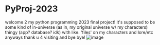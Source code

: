 # PyProj-2023
welcome 2 my python programming 2023 final project!
it's supposed to be some kind of in-universe (as in, my original universe w/ my characters) thingy (app? database? idk) with like. 'files' on my characters and lore/etc
anyways thank u 4 visiting and bye bye!
![image](https://github.com/bowerbirdblue/PyProj-2023/assets/148992515/2a4e5eb1-0059-48a2-b8a9-5dd150df2c33)
